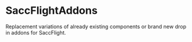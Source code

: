 # SaccFlightAddons
Replacement variations of already existing components or brand new drop in addons for SaccFlight.
